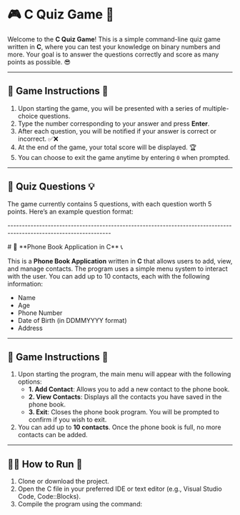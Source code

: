 # 🎮 **C Quiz Game** 🧠

Welcome to the **C Quiz Game**! This is a simple command-line quiz game written in **C**, where you can test your knowledge on binary numbers and more. Your goal is to answer the questions correctly and score as many points as possible. 😎

---

## 📜 **Game Instructions** 📝

1. Upon starting the game, you will be presented with a series of multiple-choice questions. 
2. Type the number corresponding to your answer and press **Enter**. 
3. After each question, you will be notified if your answer is correct or incorrect. ✅❌
4. At the end of the game, your total score will be displayed. 🏆
5. You can choose to exit the game anytime by entering `0` when prompted.

---

## 🔢 **Quiz Questions** 💡

The game currently contains 5 questions, with each question worth 5 points. Here’s an example question format:
<p>------------------------------------------------------------------------------------------------------------------</p>
# 📖 **Phone Book Application in C** 📞

This is a **Phone Book Application** written in **C** that allows users to add, view, and manage contacts. The program uses a simple menu system to interact with the user. You can add up to 10 contacts, each with the following information:
- Name
- Age
- Phone Number
- Date of Birth (in DDMMYYYY format)
- Address

---

## 📜 **Game Instructions** 📝

1. Upon starting the program, the main menu will appear with the following options:
    - **1. Add Contact**: Allows you to add a new contact to the phone book.
    - **2. View Contacts**: Displays all the contacts you have saved in the phone book.
    - **3. Exit**: Closes the phone book program. You will be prompted to confirm if you wish to exit.
2. You can add up to **10 contacts**. Once the phone book is full, no more contacts can be added.

---

## 🧑‍💻 **How to Run** 🚀

1. Clone or download the project.
2. Open the C file in your preferred IDE or text editor (e.g., Visual Studio Code, Code::Blocks).
3. Compile the program using the command:
  




